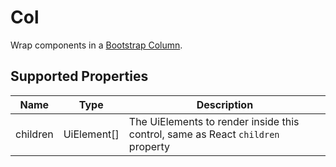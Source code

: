 # Col

Wrap components in a [Bootstrap Column](https://getbootstrap.com/docs/5.0/layout/columns/).

## Supported Properties

| Name     | Type         | Description                                                                     |
| -------- | ------------ | ------------------------------------------------------------------------------- |
| children | UiElement\[] | The UiElements to render inside this control, same as React `children` property |
